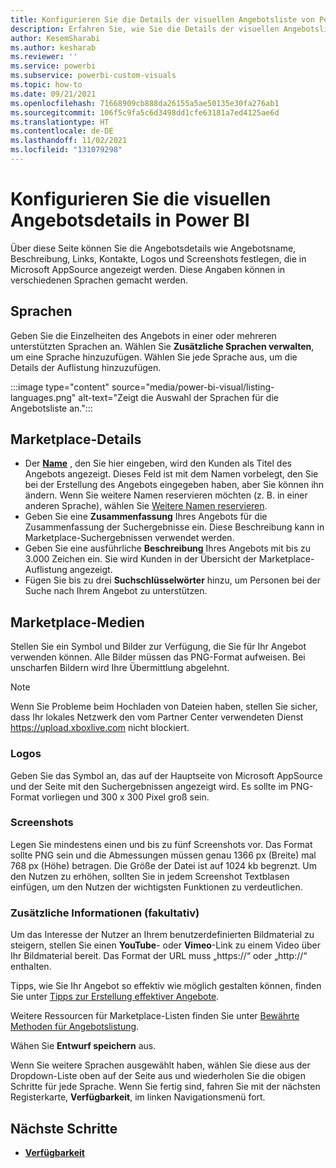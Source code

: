 ```yaml
---
title: Konfigurieren Sie die Details der visuellen Angebotsliste von Power BI im Partner Center für Microsoft AppSource
description: Erfahren Sie, wie Sie die Details der visuellen Angebotsliste von Power BI im Partner Center für Microsoft AppSource konfigurieren.
author: KesemSharabi
ms.author: kesharab
ms.reviewer: ''
ms.service: powerbi
ms.subservice: powerbi-custom-visuals
ms.topic: how-to
ms.date: 09/21/2021
ms.openlocfilehash: 71668909cb888da26155a5ae50135e30fa276ab1
ms.sourcegitcommit: 106f5c9fa5c6d3498dd1cfe63181a7ed4125ae6d
ms.translationtype: HT
ms.contentlocale: de-DE
ms.lasthandoff: 11/02/2021
ms.locfileid: "131079298"
---
```

# <a name="configure-power-bi-visual-offer-listing-details"></a>Konfigurieren Sie die visuellen Angebotsdetails in Power BI

Über diese Seite können Sie die Angebotsdetails wie Angebotsname, Beschreibung, Links, Kontakte, Logos und Screenshots festlegen, die in Microsoft AppSource angezeigt werden. Diese Angaben können in verschiedenen Sprachen gemacht werden.

## <a name="languages"></a>Sprachen

Geben Sie die Einzelheiten des Angebots in einer oder mehreren unterstützten Sprachen an. Wählen Sie **Zusätzliche Sprachen verwalten**, um eine Sprache hinzuzufügen. Wählen Sie jede Sprache aus, um die Details der Auflistung hinzuzufügen.

:::image type="content" source="media/power-bi-visual/listing-languages.png" alt-text="Zeigt die Auswahl der Sprachen für die Angebotsliste an.":::

## <a name="marketplace-details"></a>Marketplace-Details

- Der **[Name](/office/dev/store/reserve-solution-name)** , den Sie hier eingeben, wird den Kunden als Titel des Angebots angezeigt. Dieses Feld ist mit dem Namen vorbelegt, den Sie bei der Erstellung des Angebots eingegeben haben, aber Sie können ihn ändern. Wenn Sie weitere Namen reservieren möchten (z. B. in einer anderen Sprache), wählen Sie [Weitere Namen reservieren](power-bi-visual-manage-names.md).
- Geben Sie eine **Zusammenfassung** Ihres Angebots für die Zusammenfassung der Suchergebnisse ein. Diese Beschreibung kann in Marketplace-Suchergebnissen verwendet werden.
- Geben Sie eine ausführliche **Beschreibung** Ihres Angebots mit bis zu 3.000 Zeichen ein. Sie wird Kunden in der Übersicht der Marketplace-Auflistung angezeigt.
- Fügen Sie bis zu drei **Suchschlüsselwörter** hinzu, um Personen bei der Suche nach Ihrem Angebot zu unterstützen.

## <a name="marketplace-media"></a>Marketplace-Medien

Stellen Sie ein Symbol und Bilder zur Verfügung, die Sie für Ihr Angebot verwenden können. Alle Bilder müssen das PNG-Format aufweisen. Bei unscharfen Bildern wird Ihre Übermittlung abgelehnt.

>[!NOTE]
>Wenn Sie Probleme beim Hochladen von Dateien haben, stellen Sie sicher, dass Ihr lokales Netzwerk den vom Partner Center verwendeten Dienst https://upload.xboxlive.com nicht blockiert.

### <a name="logos"></a>Logos

Geben Sie das Symbol an, das auf der Hauptseite von Microsoft AppSource und der Seite mit den Suchergebnissen angezeigt wird. Es sollte im PNG-Format vorliegen und 300 x 300 Pixel groß sein.

### <a name="screenshots"></a>Screenshots

Legen Sie mindestens einen und bis zu fünf Screenshots vor. Das Format sollte PNG sein und die Abmessungen müssen genau 1366 px (Breite) mal 768 px (Höhe) betragen. Die Größe der Datei ist auf 1024 kb begrenzt. Um den Nutzen zu erhöhen, sollten Sie in jedem Screenshot Textblasen einfügen, um den Nutzen der wichtigsten Funktionen zu verdeutlichen.

### <a name="additional-information-optional"></a>Zusätzliche Informationen (fakultativ)

Um das Interesse der Nutzer an Ihrem benutzerdefinierten Bildmaterial zu steigern, stellen Sie einen **YouTube**- oder **Vimeo**-Link zu einem Video über Ihr Bildmaterial bereit. Das Format der URL muss „https://“ oder „http://“ enthalten.

Tipps, wie Sie Ihr Angebot so effektiv wie möglich gestalten können, finden Sie unter [Tipps zur Erstellung effektiver Angebote]().

Weitere Ressourcen für Marketplace-Listen finden Sie unter [Bewährte Methoden für Angebotslistung](gtm-offer-listing-best-practices.md).

Wähen Sie **Entwurf speichern** aus.

Wenn Sie weitere Sprachen ausgewählt haben, wählen Sie diese aus der Dropdown-Liste oben auf der Seite aus und wiederholen Sie die obigen Schritte für jede Sprache. Wenn Sie fertig sind, fahren Sie mit der nächsten Registerkarte, **Verfügbarkeit**, im linken Navigationsmenü fort.

## <a name="next-steps"></a>Nächste Schritte

- [**Verfügbarkeit**](power-bi-visual-availability.md)